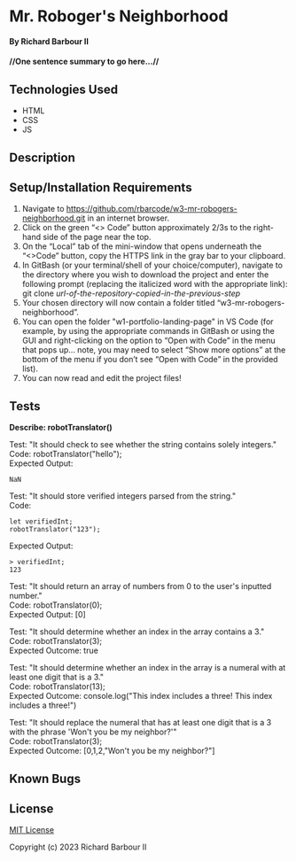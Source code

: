 # Mr. Roboger's Neighborhood

#### By Richard Barbour II

#### //One sentence summary to go here...//


## Technologies Used

* HTML
* CSS
* JS


## Description


## Setup/Installation Requirements

1. Navigate to https://github.com/rbarcode/w3-mr-robogers-neighborhood.git in an internet browser.
2. Click on the green “<> Code” button approximately 2/3s to the right-hand side of the page near the top.
3. On the “Local” tab of the mini-window that opens underneath the “<>Code” button, copy the HTTPS link in the gray bar to your clipboard.
4. In GitBash (or your terminal/shell of your choice/computer), navigate to the directory where you wish to download the project and enter the following prompt (replacing the italicized word with the appropriate link): git clone *url-of-the-repository-copied-in-the-previous-step*
5. Your chosen directory will now contain a folder titled “w3-mr-robogers-neighborhood”.
6. You can open the folder "w1-portfolio-landing-page" in VS Code (for example, by using the appropriate commands in GitBash or using the GUI and right-clicking on the option to “Open with Code” in the menu that pops up… note, you may need to select “Show more options” at the bottom of the menu if you don’t see “Open with Code” in the provided list).
7. You can now read and edit the project files!

## Tests


**Describe: robotTranslator()**

Test: "It should check to see whether the string contains solely integers."  
Code: robotTranslator("hello");  
Expected Output:  
```  
NaN  
```    
  
Test: "It should store verified integers parsed from the string."  
Code: 
```
let verifiedInt;
robotTranslator("123");
```  
Expected Output:  
```
> verifiedInt;  
123  
```  

Test: "It should return an array of numbers from 0 to the user's inputted number."  
Code: robotTranslator(0);  
Expected Output: [0]  

Test: "It should determine whether an index in the array contains a 3."  
Code: robotTranslator(3);  
Expected Outcome: true  

Test: "It should determine whether an index in the array is a numeral with at least one digit that is a 3."  
Code: robotTranslator(13);  
Expected Outcome: console.log("This index includes a three! This index includes a three!")  

Test: "It should replace the numeral that has at least one digit that is a 3 with the phrase 'Won't you be my neighbor?'"  
Code: robotTranslator(3);  
Expected Outcome: [0,1,2,"Won't you be my neighbor?"]  

## Known Bugs



## License

[MIT License](https://choosealicense.com/licenses/mit/)

Copyright (c) 2023 Richard Barbour II
